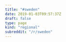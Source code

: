 ```yaml
---
title: "#sweden"
date: 2019-01-03T09:57:37Z
draft: false
type: page
kind: "regional"
subreddit: "/r/sweden"
---
```

